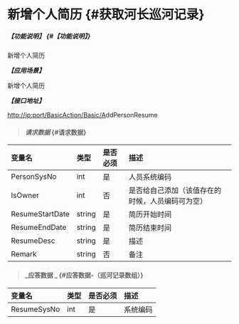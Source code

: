 # 新增个人简历 {#获取河长巡河记录}

##### _【功能说明】_ {#【功能说明】}

新增个人简历

_**【应用场景】**_

新增个人简历

_**【接口地址】**_

[http://ip:port/BasicAction/](http://ip:port/HMQuery/PatrolRiver/GetPatrolRivers)[Basic](http://ip:port/HMQuery/PatrolRiver/GetPatrolRivers)[/A](http://ip:port/HMQuery/PatrolRiver/GetPatrolRivers)ddPersonResume

> #### _请求数据_ {#请求数据}

| 变量名 | 类型 | 是否必须 | 描述 |
| :--- | :--- | :--- | :--- |
| PersonSysNo | int | 是 | 人员系统编码 |
| IsOwner | int | 否 | 是否给自己添加（该值存在的时候，人员编码可为空） |
| ResumeStartDate | string | 是 | 简历开始时间 |
| ResumeEndDate | string | 是 | 简历结束时间 |
| ResumeDesc | string | 是 | 描述 |
| Remark | string | 否 | 备注 |

> #### _应答数据 _ {#应答数据-（巡河记录数组）}

| 变量名 | 类型 | 是否必须 | 描述 |
| :--- | :--- | :--- | :--- |
| ResumeSysNo | int | 是 | 系统编码 |



